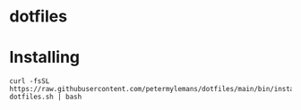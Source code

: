 # dotfiles

# Installing

```
curl -fsSL https://raw.githubusercontent.com/petermylemans/dotfiles/main/bin/install-dotfiles.sh | bash
```

